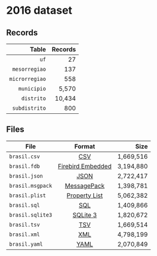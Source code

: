 # 2016 dataset

## Records

|          Table | Records |
| --------------:| -------:|
|           `uf` |      27 |
|  `mesorregiao` |     137 |
| `microrregiao` |     558 |
|    `municipio` |   5,570 |
|     `distrito` |  10,434 |
|  `subdistrito` |     800 |

## Files

| File             | Format                                                                                 |      Size |
| ---------------- |:--------------------------------------------------------------------------------------:| ---------:|
| `brasil.csv`     | [CSV](https://en.wikipedia.org/wiki/Comma-separated_values)                            | 1,669,516 |
| `brasil.fdb`     | [Firebird Embedded](https://en.wikipedia.org/wiki/Embedded_database#Firebird_Embedded) | 3,194,880 |
| `brasil.json`    | [JSON](https://en.wikipedia.org/wiki/JSON)                                             | 2,722,417 |
| `brasil.msgpack` | [MessagePack](https://en.wikipedia.org/wiki/MessagePack)                               | 1,398,781 |
| `brasil.plist`   | [Property List](https://en.wikipedia.org/wiki/Property_list)                           | 5,062,382 |
| `brasil.sql`     | [SQL](https://en.wikipedia.org/wiki/SQL)                                               | 1,409,866 |
| `brasil.sqlite3` | [SQLite 3](https://en.wikipedia.org/wiki/SQLite)                                       | 1,820,672 |
| `brasil.tsv`     | [TSV](https://en.wikipedia.org/wiki/Tab-separated_values)                              | 1,669,514 |
| `brasil.xml`     | [XML](https://en.wikipedia.org/wiki/XML)                                               | 4,798,199 |
| `brasil.yaml`    | [YAML](https://en.wikipedia.org/wiki/YAML)                                             | 2,070,849 |
